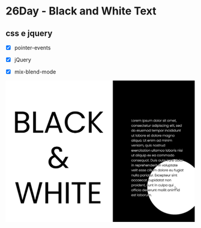 # 26Day - Black and White Text
## css e jquery

- [x] pointer-events
- [x] jQuery
- [x] mix-blend-mode


![bandw](https://raw.githubusercontent.com/diegobaena89/CSS30Days/main/26Day%20-%20Black%20and%20White%20Text/bandw.gif)
